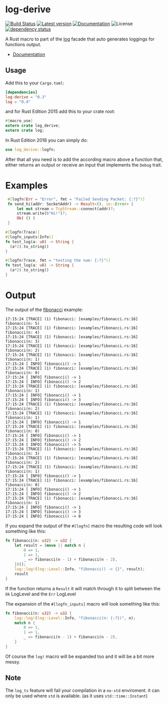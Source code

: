 # log-derive
[![Build Status](https://travis-ci.org/elichai/log-derive.svg?branch=master)](https://travis-ci.org/elichai/log-derive)
[![Latest version](https://img.shields.io/crates/v/log-derive.svg)](https://crates.io/crates/log-derive)
[![Documentation](https://docs.rs/log-derive/badge.svg)](https://docs.rs/log-derive)
![License](https://img.shields.io/crates/l/log-derive.svg)
[![dependency status](https://deps.rs/repo/github/elichai/log-derive/status.svg)](https://deps.rs/repo/github/elichai/log-derive)

A Rust macro to part of the [log](https://crates.io/crates/log) facade that auto generates loggings for functions output. 

* [Documentation](https://docs.rs/log-derive)

## Usage

Add this to your `Cargo.toml`:

```toml
[dependencies]
log-derive = "0.3"
log = "0.4"

```

and for Rust Edition 2015 add this to your crate root:

```rust
#[macro_use]
extern crate log_derive;
extern crate log;
```
In Rust Edition 2018 you can simply do:
```rust
use log_derive::logfn;
```

After that all you need is to add the according macro above a function that,  <br>
either returns an output or receive an input that implements the `Debug` trait.

# Examples

```rust
 #[logfn(Err = "Error", fmt = "Failed Sending Packet: {:?}")]
 fn send_hi(addr: SocketAddr) -> Result<(), io::Error> {
     let mut stream = TcpStream::connect(addr)?;
     stream.write(b"Hi!")?;
     Ok( () )
 }

```

```rust
#[logfn(Trace)]
#[logfn_inputs(Info)]
fn test_log(a: u8) -> String {
  (a*2).to_string()
}

```

```rust
#[logfn(Trace, fmt = "testing the num: {:?}")]
fn test_log(a: u8) -> String {
  (a*2).to_string()
}

```

# Output
The output of the [fibonacci](./examples/fibonacci.rs) example:
```
17:15:24 [TRACE] (1) fibonacci: [examples/fibonacci.rs:16] fibonacci(n: 5)
17:15:24 [TRACE] (1) fibonacci: [examples/fibonacci.rs:16] fibonacci(n: 4)
17:15:24 [TRACE] (1) fibonacci: [examples/fibonacci.rs:16] fibonacci(n: 3)
17:15:24 [TRACE] (1) fibonacci: [examples/fibonacci.rs:16] fibonacci(n: 2)
17:15:24 [TRACE] (1) fibonacci: [examples/fibonacci.rs:16] fibonacci(n: 1)
17:15:24 [ INFO] fibonacci() -> 1
17:15:24 [TRACE] (1) fibonacci: [examples/fibonacci.rs:16] fibonacci(n: 0)
17:15:24 [ INFO] fibonacci() -> 1
17:15:24 [ INFO] fibonacci() -> 2
17:15:24 [TRACE] (1) fibonacci: [examples/fibonacci.rs:16] fibonacci(n: 1)
17:15:24 [ INFO] fibonacci() -> 1
17:15:24 [ INFO] fibonacci() -> 3
17:15:24 [TRACE] (1) fibonacci: [examples/fibonacci.rs:16] fibonacci(n: 2)
17:15:24 [TRACE] (1) fibonacci: [examples/fibonacci.rs:16] fibonacci(n: 1)
17:15:24 [ INFO] fibonacci() -> 1
17:15:24 [TRACE] (1) fibonacci: [examples/fibonacci.rs:16] fibonacci(n: 0)
17:15:24 [ INFO] fibonacci() -> 1
17:15:24 [ INFO] fibonacci() -> 2
17:15:24 [ INFO] fibonacci() -> 5
17:15:24 [TRACE] (1) fibonacci: [examples/fibonacci.rs:16] fibonacci(n: 3)
17:15:24 [TRACE] (1) fibonacci: [examples/fibonacci.rs:16] fibonacci(n: 2)
17:15:24 [TRACE] (1) fibonacci: [examples/fibonacci.rs:16] fibonacci(n: 1)
17:15:24 [ INFO] fibonacci() -> 1
17:15:24 [TRACE] (1) fibonacci: [examples/fibonacci.rs:16] fibonacci(n: 0)
17:15:24 [ INFO] fibonacci() -> 1
17:15:24 [ INFO] fibonacci() -> 2
17:15:24 [TRACE] (1) fibonacci: [examples/fibonacci.rs:16] fibonacci(n: 1)
17:15:24 [ INFO] fibonacci() -> 1
17:15:24 [ INFO] fibonacci() -> 3
17:15:24 [ INFO] fibonacci() -> 8
```

If you expand the output of the `#[logfn]` macro the resulting code will look something like this:
```rust
fn fibonacci(n: u32) -> u32 {
    let result = (move || match n {
        0 => 1,
        1 => 1,
        _ => fibonacci(n - 1) + fibonacci(n - 2),
    })();
    log::log!(log::Level::Info, "fibonacci() -> {}", result);
    result
}
```
If the function returns a `Result` it will match through it to split between the `Ok` LogLevel and the `Err` LogLevel

The expansion of the `#[logfn_inputs]` macro will look something like this:
```rust
fn fibonacci(n: u32) -> u32 {
    log::log!(log::Level::Info, "fibonacci(n: {:?})", n);
    match n {
        0 => 1,
        1 => 1,
        _ => fibonacci(n - 1) + fibonacci(n - 2),
    }
}
```

Of course the `log!` macro will be expanded too and it will be a bit more messy.

## Note
The `log_ts` feature will fail your compilation in a `no-std` enviroment. 
it can only be used where `std` is available. (as it uses `std::time::Instant`)
